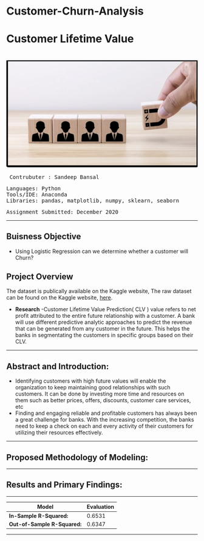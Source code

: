 # Customer-Churn-Analysis


# Customer Lifetime Value



# <div align="center"> 
![alt text](https://github.com/Sandeep-Bansal1/CustomerLifetimeValue/blob/main/Pictures/Screen%20Shot%202023-06-19%20at%204.28.25%20AM.png) <pre>
Contrubuter  : Sandeep Bansal
</pre>
<pre>
Languages: Python
Tools/IDE: Anaconda
Libraries: pandas, matplotlib, numpy, sklearn, seaborn
</pre>

<pre>
Assignment Submitted: December 2020
</pre></b>
---
## Buisness Objective </b> 
- Using Logistic Regression can we determine whether a customer will Churn?
## Project Overview
The dataset is publically available on the Kaggle website,  The raw dataset can be found on the Kaggle website, 
[here]([https://www.kaggle.com/amanajmera1/framingham-heart-study-dataset](https://www.kaggle.com/code/renatevankempen/predicting-clv/notebook)). 
- <b>Research</b> 
  -Customer Lifetime Value Prediction( CLV ) value refers to net profit attributed to the entire future relationship with a customer. A bank will use different predictive analytic approaches to predict the revenue that can be generated from any customer in the future. This helps the banks in segmentating the customers in specific groups based on their CLV.
---
## Abstract and Introduction:
- Identifying customers with high future values will enable the organization to keep maintaining good relationships with such customers. It can be done by investing more time and resources on them such as better prices, offers, discounts, customer care services, etc
- Finding and engaging reliable and profitable customers has always been a great challenge for banks. With the increasing competition, the banks need to keep a check on each and every activity of their customers for utilizing their resources effectively.

---

## Proposed Methodology of Modeling:

---
## Results and Primary Findings:
 ---
| Model | Evaluation |
| --- | --- |
| **In-Sample R-Squared:** | 0.6531 |
| **Out-of-Sample R-Squared:** | 0.6347 |
 
---
